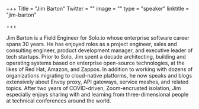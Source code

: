 +++
Title = "Jim Barton"
Twitter = ""
image = ""
type = "speaker"
linktitle = "jim-barton"

+++

Jim Barton is a Field Engineer for Solo.io whose enterprise software career spans 30 years. He has enjoyed roles as a project engineer, sales and consulting engineer, product development manager, and executive leader of tech startups. Prior to Solo, Jim spent a decade architecting, building and operating systems based on enterprise open-source technologies, at the likes of Red Hat, Amazon, and Zappos. In addition to working with dozens of organizations migrating to cloud-native platforms, he now speaks and blogs extensively about Envoy proxy, API gateways, service meshes, and related topics. After two years of COVID-driven, Zoom-encrusted isolation, Jim especially enjoys sharing with and learning from three-dimensional people at technical conferences around the world.